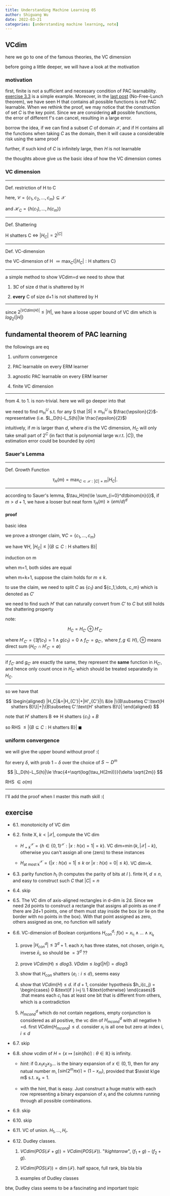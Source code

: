 ```yaml
---
title: Understanding Machine Learning 05
author: Shiguang Wu
date: 2022-03-21
categories: [understanding machine learning, note]
---
```


## VCdim

here we go to one of the famous theories, the VC dimension

before going a little deeper, we will have a look at the motivation

### motivation

first, finite is not a sufficient and necessary condition of PAC learnability. [exercise 3.3](./understanding-machine-learning-02.html) is a simple example. Moreover, in the [last post](./understanding-machine-learning-04.html) (No-Free-Lunch theorem), we have seen H that contains all possible functions is not PAC learnable. When we rethink the proof, we may notice that the construction of set $C$ is the key point. Since we are considering **all** possible functions, the error of different f's can cancel, resulting in a large error.

borrow the idea, if we can find a subset $C$ of domain $\mathcal{X}$, and if H contains all the functions when taking $C$ as the domain, then it will cause a considerable risk using the same proof

further, if such kind of $C$ is infinitely large, then $H$ is not learnable

the thoughts above give us the basic idea of how the VC dimension comes

### VC dimension

---

Def. restriction of H to C

here, $\mathcal{C}=\{c_1,c_2,\dots,c_m\}\subseteq\mathcal{X}$

and $\mathcal{H}_C=\{h(c_1),\dots,h(c_m)\}$

---

Def. Shattering

H shatters C $\iff$ $|H_C|=2^{|C|}$

---

Def. VC-dimension

the VC-dimension of H $\coloneq\max_C\{|H_C|:\text{H shatters C}\}$

---

a simple method to show VCdim=d we need to show that

1. $\exists C$ of size d that is shattered by H

2. **every** C of size d+1 is not shattered by H

---

since $2^{|VCdim(H)|}\le |H|$, we have a loose upper bound of VC dim which is $log_2(|H|)$

## fundamental theorem of PAC learning

the followings are eq

1. uniform convergence

2. PAC learnable on every ERM learner

3. agnostic PAC learnable on every ERM learner

4. finite VC dimension

---

from 4. to 1. is non-trivial. here we will go deeper into that

we need to find $m_H^U$ s.t. for any S that $|S|\ge m_H^U$ is $\frac{\epsilon}{2}$-representative (i.e. $L_D(h)-L_S(h)|\le \frac{\epsilon}{2}$)

intuitively, if $m$ is larger than $d$, where $d$ is the VC dimension, $H_C$ will only take small part of $2^C$ (in fact that is polynomial large w.r.t. $|C|$), the estimation error could be bounded by $o(m)$

### Sauer's Lemma

---

Def. Growth Function

$$\tau_H(m)=\max_{C\subset \mathcal{X}:|C|=m}|H_C|.$$

---

according to Sauer's lemma, $\tau_H(m)\le \sum_{i=0}^d\tbinom{n}{i}$, if $m\gt d+1$, we have a looser but neat form $\tau_H(m)\ge (em/d)^d$

#### proof

basic idea

we prove a stronger claim, $\forall C=\{c_1,\dots,c_m\}$

we have $\forall H,\ |H_C|\le |\{B\subseteq C: \text{H shatters B}\}|$

induction on m

when m=1, both sides are equal

when m=k+1, suppose the claim holds for $m\le k$.

to use the claim, we need to split $C$ as $\{c_1\}$ and $\{c_1,\dots, c_m\} which is denoted as $C'$

we need to find such $H'$ that can naturally convert from $C'$ to $C$ but still holds the shattering property

note:

$$
H_C=H_{C'}\oplus H'_{C'}
$$

where $H'_{C'}=\{\exists f(c_1)=1\land g(c_1)=0\land f_{C'}=g_{C'}, \text{ where }f,g\in H\}$, $\oplus$ means direct sum ($H_{C'}\cap H'_{C'}=\emptyset$)

---

if $f_{C'}$ and $g_{C'}$ are exactly the same, they represent the **same** function in $H_{C'}$, and hence only count once in $H_{C'}$ which should be treated separatedly in $H_C$.

---

so we have that

$$
\begin{aligned}
    |H_C|&=|H_{C'}|+|H'_{C'}|\\
    &\le |\{B\subseteq C':\text{H shatters B}\}|+|\{B\subseteq C':\text{H' shatters B}\}|
\end{aligned}
$$

note that $H'$ shatters B $\iff$ H shatters $\{c_1\}+B$

so RHS $\le |\{B\subseteq C:\text{H shatters B}\}|$  $\blacksquare$

### uniform convergence

we will give the upper bound without proof :(

for every $\delta$, with prob $1-\delta$ over the choice of $S\sim D^m$

$$
|L_D(h)-L_S(h)|\le \frac{4+\sqrt{log(\tau_H(2m))}}{\delta \sqrt{2m}}
$$

RHS $\in o(m)$

---

I'll add the proof when I master this math skill :(

## exercise

- 6.1. monotonicity of VC dim

- 6.2. finite X, $k\lt |\mathcal{X}|$, compute the VC dim

  - $H_{=k}^\mathcal{X}=\{h\in \{0,1\}^\mathcal{X}:|x:h(x)=1|=k\}$. VC dim=$\min\{k,|\mathcal{X}|-k\}$, otherwise you can't assign all one (zero) to these instances

  - $H_{\text{at most k}}^\mathcal{X}=\{|x:h(x)=1|\le k \text{ or }|x:h(x)=0|\le k\}$. VC dim=k.

- 6.3. parity function $h_I$ (h computes the parity of bits at $I$ ). finte H, $d\le n$, and easy to construct such $C$ that $|C|=n$

- 6.4. skip

- 6.5. The VC dim of axis-aligned rectangles in d-dim is 2d. Since we need 2d points to construct a rectangle that assigns all points as one if there are 2d+1 points, one of them must stay inside the box (or lie on the border with no points in the box). With that point assigned as zero, others assigned as one, no function will satisfy

- 6.6. VC-dimension of Boolean conjuntions $H_{con}^d$: $f(x)=x_{i_1}\land \dots \land x_{i_k}$

  1. prove $|H_{con}^d|\le 3^d + 1$. each $x_i$ has three states, not chosen, origin $x_i$, inverse $\bar{x}_i$, so should be $= 3^d$ ??

  2. prove $VCdim(H)\le d log 3$. $VDdim\le log(|H|)=dlog3$

  3. show that $H_{con}$ shatters $\{e_i:i\le d\}$, seems easy

  4. show that $VCdim(H)\le d$. if $d+1$, consider hypothesis
    $h_i(c_j) = \begin{cases}
        0 &\text{if } i=j \\
        1 &\text{otherwise}
      \end{cases}$
    .that means each $c_i$ has at least one bit that is different from others, which is a contradiction

  5. $H_{mcond}^d$ which do not contain negations, empty conjunction is considered as all positive, the vc dim of $H_{mcond}^d$ with all negative h =d. first $VCdim(H_{mcond})\le d$. consider $x_i$ is all one but zero at index i, $i\le d$

- 6.7. skip

- 6.8. show vcdim of $H=\{x\mapsto \lceil sin(\theta x) \rceil: \theta \in \mathbb{R}\}$ is infinity.

  - *hint*: if $0.x_1x_2x_3\dots$ is the binary expansion of $x\in (0,1)$, then for any natual number m, $\lceil sin(2^m\pi x) \rceil =(1-x_m)$, provided that $\exist k\ge m$ s.t. $x_k=1$.

  - with the hint, that is easy. Just construct a huge matrix with each row representing a binary expansion of $x_i$ and the columns running through all possible combinations.

- 6.9. skip

- 6.10. skip

- 6.11. VC of union. $H_1,\dots,H_r$.

- 6.12. Dudley classes. 

  1. $VCdim(POS(\mathcal{F}+g))=VCdim(POS(\mathcal{F}))$. "$\mathbb{R}ightarrow$", $(f_1+g)-(f_2+g)$.

  2. $VCdim(POS(\mathcal{F}))=\dim(\mathcal{F})$. half space, full rank, bla bla bla

  3. examples of Dudley classes

btw, Dudley class seems to be a fascinating and important topic
